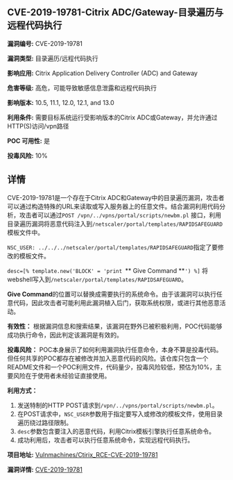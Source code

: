 ## CVE-2019-19781-Citrix ADC/Gateway-目录遍历与远程代码执行

**漏洞编号:** CVE-2019-19781

**漏洞类型:** 目录遍历/远程代码执行

**影响应用:** Citrix Application Delivery Controller (ADC) and Gateway

**危害等级:** 高危，可能导致敏感信息泄露和远程代码执行

**影响版本:** 10.5, 11.1, 12.0, 12.1, and 13.0

**利用条件:** 需要目标系统运行受影响版本的Citrix ADC或Gateway，并允许通过HTTP(S)访问/vpn路径

**POC 可用性:** 是

**投毒风险:** 10%

## 详情

CVE-2019-19781是一个存在于Citrix ADC和Gateway中的目录遍历漏洞，攻击者可以通过构造特殊的URL来读取或写入服务器上的任意文件。结合漏洞利用代码分析，攻击者可以通过`POST /vpn/../vpns/portal/scripts/newbm.pl` 接口，利用目录遍历漏洞将恶意代码注入到`/netscaler/portal/templates/RAPIDSAFEGUARD`模板文件中。

`NSC_USER: ../../../netscaler/portal/templates/RAPIDSAFEGUARD`指定了要修改的模板文件。

`desc=[% template.new('BLOCK' = 'print `** Give Command **`') %]` 将webshell写入到`/netscaler/portal/templates/RAPIDSAFEGUARD`。

**Give Command**的位置可以替换成需要执行的系统命令。由于该漏洞可以执行任意代码，因此攻击者可能利用此漏洞植入后门，获取系统权限，或进行其他恶意活动。

**有效性：** 根据漏洞信息和搜索结果，该漏洞在野外已被积极利用，POC代码能够成功执行命令，因此判定该漏洞是有效的。

**投毒风险：** POC本身展示了如何利用漏洞执行任意命令，本身不算是投毒代码。但任何共享的POC都存在被修改并加入恶意代码的风险。该仓库只包含一个README文件和一个POC利用文件，代码量少，投毒风险较低，预估为10%，主要风险在于使用者未经验证直接使用。

**利用方式：**

1.  发送特制的HTTP POST请求到`/vpn/../vpns/portal/scripts/newbm.pl`。
2.  在POST请求中，`NSC_USER`参数用于指定要写入或修改的模板文件，使用目录遍历绕过路径限制。
3.  `desc`参数包含要注入的恶意代码，利用Citrix模板引擎执行任意系统命令。
4.  成功利用后，攻击者可以执行任意系统命令，实现远程代码执行。

**项目地址:** [Vulnmachines/Ctirix_RCE-CVE-2019-19781](https://github.com/Vulnmachines/Ctirix_RCE-CVE-2019-19781)

**漏洞详情:** [CVE-2019-19781](https://nvd.nist.gov/vuln/detail/CVE-2019-19781)